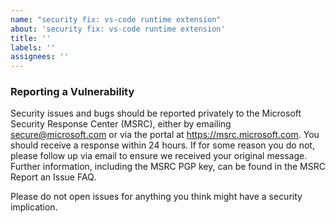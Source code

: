 ```yaml
---
name: "security fix: vs-code runtime extension"
about: 'security fix: vs-code runtime extension'
title: ''
labels: ''
assignees: ''
---
```



### Reporting a Vulnerability
Security issues and bugs should be reported privately to the Microsoft Security Response Center (MSRC), either by emailing secure@microsoft.com or via the portal at https://msrc.microsoft.com. You should receive a response within 24 hours. If for some reason you do not, please follow up via email to ensure we received your original message. Further information, including the MSRC PGP key, can be found in the MSRC Report an Issue FAQ.

Please do not open issues for anything you think might have a security implication.